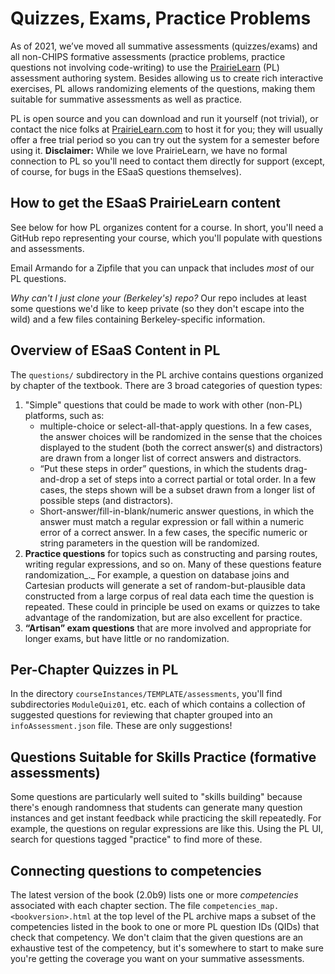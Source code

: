 # Quizzes, Exams, Practice Problems

As of 2021, we’ve moved all summative assessments (quizzes/exams) and all non-CHIPS formative assessments (practice problems, practice questions not involving code-writing) to use the [PrairieLearn](https://prairielearn.org) (PL) assessment authoring system. Besides allowing us to create rich interactive exercises, PL allows randomizing elements of the questions, making them suitable for summative assessments as well as practice.

PL is open source and you can download and run it yourself (not trivial), or contact the nice folks at [PrairieLearn.com](https://prairielearn.com) to host it for you; they will usually offer a free trial period so you can try out the system for a semester before using it. **Disclaimer:** While we love PrairieLearn, we have no formal connection to PL so you'll need to contact them directly for support (except, of course, for bugs in the ESaaS questions themselves).

## How to get the ESaaS PrairieLearn content

See below for how PL organizes content for a course. In short, you'll need a GitHub repo representing your course, which you'll populate with questions and assessments.

Email Armando for a Zipfile that you can unpack that includes _most_ of our PL questions.

_Why can't I just clone your (Berkeley's) repo?_ Our repo includes at least some questions we'd like to keep private (so they don't escape into the wild) and a few files containing Berkeley-specific information.

## Overview of ESaaS Content in PL

The `questions/` subdirectory in the PL archive contains questions organized by chapter of the textbook. There are 3 broad categories of question types:

1. "Simple" questions that could be made to work with other (non-PL) platforms, such as:
   * multiple-choice or select-all-that-apply questions. In a few cases, the answer choices will be randomized in the sense that the choices displayed to the student (both the correct answer(s) and distractors) are drawn from a longer list of correct answers and distractors.
   * “Put these steps in order” questions, in which the students drag-and-drop a set of steps into a correct partial or total order. In a few cases, the steps shown will be a subset drawn from a longer list of possible steps (and distractors).
   * Short-answer/fill-in-blank/numeric answer questions, in which the answer must match a regular expression or fall within a numeric error of a correct answer. In a few cases, the specific numeric or string parameters in the question will be randomized.
2. **Practice questions** for topics such as constructing and parsing routes, writing regular expressions, and so on. Many of these questions feature randomization_._ For example, a question on database joins and Cartesian products will generate a set of random-but-plausible data constructed from a large corpus of real data each time the question is repeated. These could in principle be used on exams or quizzes to take advantage of the randomization, but are also excellent for practice.
3. **“Artisan” exam questions** that are more involved and appropriate for longer exams, but have little or no randomization.

## Per-Chapter Quizzes in PL

In the directory `courseInstances/TEMPLATE/assessments`, you'll find subdirectories `ModuleQuiz01`, etc. each of which contains a collection of suggested questions for reviewing that chapter grouped into an `infoAssessment.json` file. These are only suggestions!

## Questions Suitable for Skills Practice (formative assessments)

Some questions are particularly well suited to "skills building" because there's enough randomness that students can generate many question instances and get instant feedback while practicing the skill repeatedly. For example, the questions on regular expressions are like this. Using the PL UI, search for questions tagged "practice" to find more of these.

## Connecting questions to competencies

The latest version of the book (2.0b9) lists one or more _competencies_ associated with each chapter section. The file `competencies_map.<bookversion>.html` at the top level of the PL archive maps a subset of the competencies listed in the book to one or more PL question IDs (QIDs) that check that competency. We don't claim that the given questions are an exhaustive test of the competency, but it's somewhere to start to make sure you're getting the coverage you want on your summative assessments.
